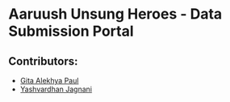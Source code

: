# Aaruush Unsung Heroes - Data Submission Portal
## **Contributors:**
- [Gita Alekhya Paul](https://github.com/gitaalekhyapaul)
- [Yashvardhan Jagnani](https://github.com/jagnani73)

